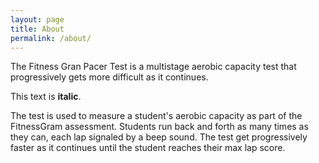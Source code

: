 ```yaml
---
layout: page
title: About
permalink: /about/
---
```


The Fitness Gran Pacer Test is a multistage aerobic capacity test that progressively gets more difficult as it continues.

This text is **italic**.

The test is used to measure a student's aerobic capacity as part of the FitnessGram assessment. Students run back and forth as many times as they can, each lap signaled by a beep sound. The test get progressively faster as it continues until the student reaches their max lap score. 

